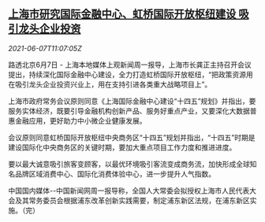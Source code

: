<!--1623065463000-->
[上海市研究国际金融中心、虹桥国际开放枢纽建设 吸引龙头企业投资](https://cn.reuters.com/article/shh-fin-center-hongqiao-investment-0607-idCNKCS2DJ16C)
------

<div><i>2021-06-07T11:07:05Z</i></div><p>路透北京6月7日 - 上海本地媒体上观新闻周一报导，上海市长龚正主持召开会议提出，持续深化国际金融中心建设，全力打造虹桥国际开放枢纽，“把政策资源用在吸引龙头企业投资兴业上，用在支持引进各类重大战略项目上”。</p><p>上海市政府常务会议原则同意《上海国际金融中心建设“十四五”规划》并指出，要服务实体经济，既要引导金融机构创新产品、服务好重点产业，又要深化大数据普惠金融应用，更好助力中小微企业健康发展。</p><p>会议原则同意虹桥国际开放枢纽中央商务区“十四五”规划并指出，“十四五”时期是建设国际化中央商务区的关键时期，要加大重点项目工作力度和推进进度。</p><p>要以最大诚意吸引旅客变顾客，以最优环境吸引客流变成商务流，加快形成全球知名品牌区域消费中心、国际化消费体验中心，进一步提升人气指数。</p><p>中国国内媒体--中国新闻网周一报导称，全国人大常委会拟授权上海市人民代表大会及其常务委员会根据浦东改革创新实践需要，制定浦东新区法规，在浦东新区实施。（完）</p>
